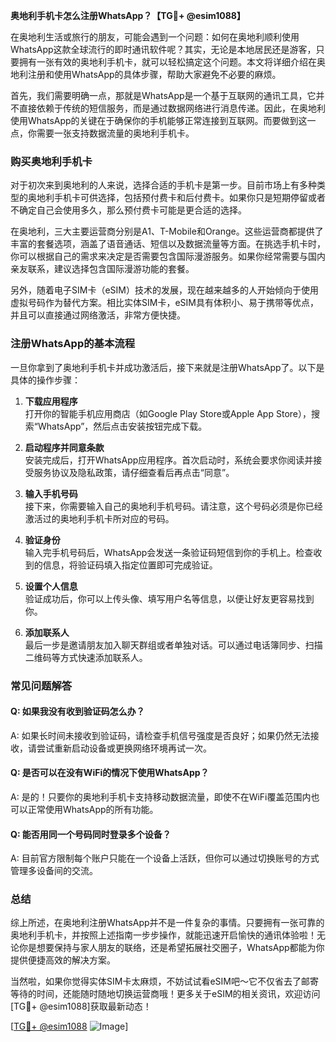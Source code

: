 **奥地利手机卡怎么注册WhatsApp？【TG💪+ @esim1088】**

在奥地利生活或旅行的朋友，可能会遇到一个问题：如何在奥地利顺利使用WhatsApp这款全球流行的即时通讯软件呢？其实，无论是本地居民还是游客，只要拥有一张有效的奥地利手机卡，就可以轻松搞定这个问题。本文将详细介绍在奥地利注册和使用WhatsApp的具体步骤，帮助大家避免不必要的麻烦。

首先，我们需要明确一点，那就是WhatsApp是一个基于互联网的通讯工具，它并不直接依赖于传统的短信服务，而是通过数据网络进行消息传递。因此，在奥地利使用WhatsApp的关键在于确保你的手机能够正常连接到互联网。而要做到这一点，你需要一张支持数据流量的奥地利手机卡。

### **购买奥地利手机卡**

对于初次来到奥地利的人来说，选择合适的手机卡是第一步。目前市场上有多种类型的奥地利手机卡可供选择，包括预付费卡和后付费卡。如果你只是短期停留或者不确定自己会使用多久，那么预付费卡可能是更合适的选择。

在奥地利，三大主要运营商分别是A1、T-Mobile和Orange。这些运营商都提供了丰富的套餐选项，涵盖了语音通话、短信以及数据流量等方面。在挑选手机卡时，你可以根据自己的需求来决定是否需要包含国际漫游服务。如果你经常需要与国内亲友联系，建议选择包含国际漫游功能的套餐。

另外，随着电子SIM卡（eSIM）技术的发展，现在越来越多的人开始倾向于使用虚拟号码作为替代方案。相比实体SIM卡，eSIM具有体积小、易于携带等优点，并且可以直接通过网络激活，非常方便快捷。

### **注册WhatsApp的基本流程**

一旦你拿到了奥地利手机卡并成功激活后，接下来就是注册WhatsApp了。以下是具体的操作步骤：

1. **下载应用程序**  
   打开你的智能手机应用商店（如Google Play Store或Apple App Store），搜索“WhatsApp”，然后点击安装按钮完成下载。

2. **启动程序并同意条款**  
   安装完成后，打开WhatsApp应用程序。首次启动时，系统会要求你阅读并接受服务协议及隐私政策，请仔细查看后再点击“同意”。

3. **输入手机号码**  
   接下来，你需要输入自己的奥地利手机号码。请注意，这个号码必须是你已经激活过的奥地利手机卡所对应的号码。

4. **验证身份**  
   输入完手机号码后，WhatsApp会发送一条验证码短信到你的手机上。检查收到的信息，将验证码填入指定位置即可完成验证。

5. **设置个人信息**  
   验证成功后，你可以上传头像、填写用户名等信息，以便让好友更容易找到你。

6. **添加联系人**  
   最后一步是邀请朋友加入聊天群组或者单独对话。可以通过电话簿同步、扫描二维码等方式快速添加联系人。

### **常见问题解答**

#### Q: 如果我没有收到验证码怎么办？
A: 如果长时间未接收到验证码，请检查手机信号强度是否良好；如果仍然无法接收，请尝试重新启动设备或更换网络环境再试一次。

#### Q: 是否可以在没有WiFi的情况下使用WhatsApp？
A: 是的！只要你的奥地利手机卡支持移动数据流量，即使不在WiFi覆盖范围内也可以正常使用WhatsApp的所有功能。

#### Q: 能否用同一个号码同时登录多个设备？
A: 目前官方限制每个账户只能在一个设备上活跃，但你可以通过切换账号的方式管理多设备间的交流。

### **总结**

综上所述，在奥地利注册WhatsApp并不是一件复杂的事情。只要拥有一张可靠的奥地利手机卡，并按照上述指南一步步操作，就能迅速开启愉快的通讯体验啦！无论你是想要保持与家人朋友的联络，还是希望拓展社交圈子，WhatsApp都能为你提供便捷高效的解决方案。

当然啦，如果你觉得实体SIM卡太麻烦，不妨试试看eSIM吧～它不仅省去了邮寄等待的时间，还能随时随地切换运营商哦！更多关于eSIM的相关资讯，欢迎访问[TG💪+ @esim1088]获取最新动态！

[[TG💪+ @esim1088](https://t.me/s/esim1088) ![Image](https://i.postimg.cc/4NQfJmqS/Snipaste-2025-05-13-00-14-12.png)]